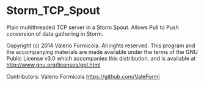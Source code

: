 Storm_TCP_Spout
===============

Plain multithreaded TCP server in a Storm Spout. Allows Pull to Push conversion of data gathering in Storm.




Copyright (c) 2014 Valerio Formicola.
All rights reserved. This program and the accompanying materials
are made available under the terms of the GNU Public License v3.0
which accompanies this distribution, and is available at
http://www.gnu.org/licenses/gpl.html
 
Contributors: 
Valerio Formicola
https://github.com/ValeFormi

